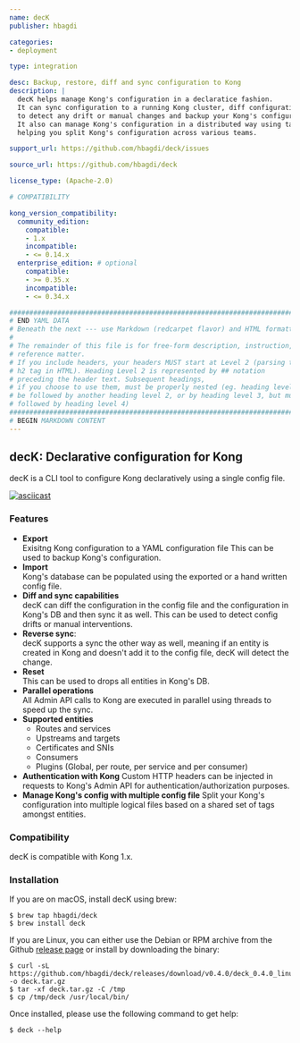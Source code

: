 ```yaml
---
name: decK
publisher: hbagdi

categories:
- deployment

type: integration

desc: Backup, restore, diff and sync configuration to Kong
description: |
  decK helps manage Kong's configuration in a declaratice fashion.
  It can sync configuration to a running Kong cluster, diff configuration
  to detect any drift or manual changes and backup your Kong's configuration.
  It also can manage Kong's configuration in a distributed way using tags,
  helping you split Kong's configuration across various teams.

support_url: https://github.com/hbagdi/deck/issues

source_url: https://github.com/hbagdi/deck

license_type: (Apache-2.0)

# COMPATIBILITY

kong_version_compatibility:
  community_edition:
    compatible:
    - 1.x
    incompatible:
    - <= 0.14.x
  enterprise_edition: # optional
    compatible:
    - >= 0.35.x
    incompatible:
    - <= 0.34.x

###############################################################################
# END YAML DATA
# Beneath the next --- use Markdown (redcarpet flavor) and HTML formatting only.
#
# The remainder of this file is for free-form description, instruction, and
# reference matter.
# If you include headers, your headers MUST start at Level 2 (parsing to
# h2 tag in HTML). Heading Level 2 is represented by ## notation
# preceding the header text. Subsequent headings,
# if you choose to use them, must be properly nested (eg. heading level 2 may
# be followed by another heading level 2, or by heading level 3, but must NOT be
# followed by heading level 4)
###############################################################################
# BEGIN MARKDOWN CONTENT
---
```


## decK: Declarative configuration for Kong

decK is a CLI tool to configure Kong declaratively using a single config file.

[![asciicast](https://asciinema.org/a/238318.svg)](https://asciinema.org/a/238318)

### Features

- **Export**  
  Exisitng Kong configuration to a YAML configuration file
  This can be used to backup Kong's configuration.
- **Import**  
  Kong's database can be populated using the exported or a hand written config
  file.
- **Diff and sync capabilities**  
  decK can diff the configuration in the config file and
  the configuration in Kong's DB and then sync it as well.
  This can be used to detect config drifts or manual interventions.
- **Reverse sync**:  
  decK supports a sync the other way as well, meaning if an
  entity is created in Kong and doesn't add it to the config file,
  decK will detect the change.
- **Reset**  
  This can be used to drops all entities in Kong's DB.
- **Parallel operations**  
  All Admin API calls to Kong are executed in parallel using threads to
  speed up the sync.
- **Supported entities**
  - Routes and services
  - Upstreams and targets
  - Certificates and SNIs
  - Consumers
  - Plugins (Global, per route, per service and per consumer)
- **Authentication with Kong**
  Custom HTTP headers can be injected in requests to Kong's Admin API
  for authentication/authorization purposes.
- **Manage Kong's config with multiple config file**
  Split your Kong's configuration into multiple logical files based on a shared
  set of tags amongst entities.

### Compatibility

decK is compatible with Kong 1.x. 

### Installation

If you are on macOS, install decK using brew:

```shell
$ brew tap hbagdi/deck
$ brew install deck
```

If you are Linux, you can either use the Debian or RPM archive from
the Github [release page](https://github.com/hbagdi/deck/releases)
or install by downloading the binary:

```shel
$ curl -sL https://github.com/hbagdi/deck/releases/download/v0.4.0/deck_0.4.0_linux_amd64.tar.gz -o deck.tar.gz
$ tar -xf deck.tar.gz -C /tmp
$ cp /tmp/deck /usr/local/bin/
```

Once installed, please use the following command to get help:

```shell
$ deck --help
```

